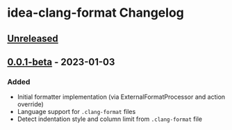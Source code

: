 <!-- Keep a Changelog guide -> https://keepachangelog.com -->

# idea-clang-format Changelog

## [Unreleased]

## [0.0.1-beta] - 2023-01-03

### Added
- Initial formatter implementation (via ExternalFormatProcessor and action override)
- Language support for `.clang-format` files
- Detect indentation style and column limit from `.clang-format` file

[Unreleased]: https://github.com/aarcangeli/idea-clang-format/compare/v0.0.1-beta...HEAD
[0.0.1-beta]: https://github.com/aarcangeli/idea-clang-format/commits/v0.0.1-beta
